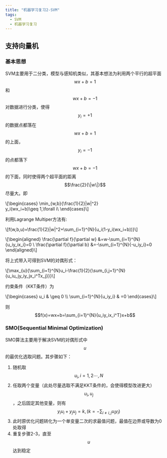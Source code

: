 ```yaml
---
title: "机器学习复习2-SVM" 
tags: 
  - SVM
  - 机器学习复习
---
```



<script type="text/x-mathjax-config">
MathJax.Hub.Config({
	tex2jax: {
		inlineMath: [['$','$'], ['\\(','\\)']],
		processEscapes: true,
		skipTags: ['script', 'noscript', 'style', 'textarea', 'pre', 'code']
	},
	 	  TeX: {
			  equationNumbers: {
				  autoNumber: ["AMS"],
				  useLabelIds: true
			  }
		  },
		  "HTML-CSS": {
			  linebreaks: {
				  automatic: true
			  },
			  scale: 85
		  },
		  SVG: {
			  linebreaks: {
				  automatic: true
			  }
		  }
});
MathJax.Hub.Queue(function() {
	var all = MathJax.Hub.getAllJax(), i;
	for(i = 0; i < all.length; i += 1) {
		all[i].SourceElement().parentNode.className += ' has-jax';
	}
});
</script>


<script type="text/javascript" src="http://cdn.mathjax.org/mathjax/latest/MathJax.js?config=default"></script>
 
## 支持向量机

### 基本思想

SVM主要用于二分类，模型与感知机类似，其基本想法为利用两个平行的超平面$$wx+b=1$$和$$wx+b=-1$$对数据进行分类，使得$$y_i=+1$$的数据点都落在$$wx+b=1$$的上面，$$y_i=-1$$的点都落下$$wx+b=-1$$的下面，同时使得两个超平面的距离$$\frac{2}{\|w\|}$$尽量大。即

\\[\begin{cases}
\min_{w,b}{\frac{1}{2}\|w\|^2}\
y_i(wx_i+b)\geq 1,\forall i\\
\end{cases}\\]

利用Lagrange Multiper方法有:

\\[f(w,b,u)=\frac{1}{2}\|w\|^2+\sum_{i=1}^{N}{u_i(1-y_i(wx_i+b))}\\]

\\[\begin{aligned}
\frac{\partial f}{\partial w} &=w-\sum_{i=1}^{N}{u_iy_ix_i}=0 \\
\frac{\partial f}{\partial b} &=-\sum_{i=1}^{N}{-u_iy_i}=0
\end{aligned}\\]

将上式带入可得到SVM的对偶形式：

\\[\max_{u}{\sum_{i=1}^{N}u_i-\frac{1}{2}{\sum_{i,j=1}^{N}{u_iu_jy_iy_jx_i^Tx_j}}}\\]

约束条件（KKT条件）为

\\[\begin{cases}
u_i & \geq 0 \\\\
\sum_{i=1}^{N}{u_iy_i} & =0
\end{cases}\\]

则$$f(x)=wx+b=\sum_{i=1}^{N}{u_iy_ix_i^T}x+b$$

### SMO(Sequential Minimal Optimization)

SMO算法主要用于解决SVM的对偶形式中$$u$$的最优化选取问题。其步骤如下：

1. 随机取$$u_i,i=1,2\cdots,N$$
2. 任取两个变量（此处尽量选取不满足KKT条件的，会使得模型改进更大）$$u_i,u_j$$，之后固定其他变量，则有$$y_iu_i+y_ju_j=k,(k=-\sum_{l\neq i,j}{u_ly_l})$$
3. 此时原优化问题转化为一个单变量二次的求最值问题，最值在边界或导数为0处取得
4. 重复步骤2-3，直至$$u$$达到稳定
